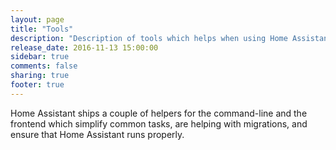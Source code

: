 ```yaml
---
layout: page
title: "Tools"
description: "Description of tools which helps when using Home Assistant."
release_date: 2016-11-13 15:00:00
sidebar: true
comments: false
sharing: true
footer: true
---
```


Home Assistant ships a couple of helpers for the command-line and the frontend which simplify common tasks, are helping with migrations, and ensure that Home Assistant runs properly.


